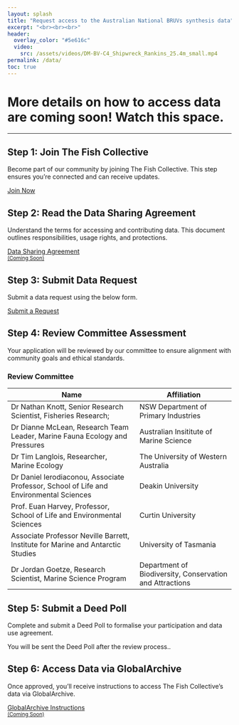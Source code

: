 ```yaml
---
layout: splash
title: "Request access to the Australian National BRUVs synthesis data"
excerpt: "<br><br><br>"
header:
  overlay_color: "#5e616c"
  video:
    src: /assets/videos/DM-BV-C4_Shipwreck_Rankins_25.4m_small.mp4
permalink: /data/
toc: true
---
```


# More details on how to access data are coming soon! Watch this space.
---

<div class="steps-container">
  <!-- Step 1 -->
  <div class="step">
    <h2>Step 1: Join The Fish Collective</h2>
    <p>Become part of our community by joining The Fish Collective. This step ensures you’re connected and can receive updates.</p>
    <a href="/join" class="action-button">Join Now</a>
  </div>

  <!-- Step 2 -->
  <div class="step">
    <h2>Step 2: Read the Data Sharing Agreement</h2>
    <p>Understand the terms for accessing and contributing data. This document outlines responsibilities, usage rights, and protections.</p>
    <a href="#" class="action-button disabled">Data Sharing Agreement<br><small>(Coming Soon)</small></a>
  </div>
  
  <!-- Step 3 -->
<div class="step">
    <h2>Step 3: Submit Data Request</h2>
    <p>Submit a data request using the below form.</p>
        <a href="https://docs.google.com/forms/d/e/1FAIpQLScsg-Mqx3cgLupidf1w_HLFmaYF50rTSbH9ODx3qznplYH-9Q/viewform?embedded=true" class="action-button">Submit a Request</a>
  </div>
  
  <!-- Step 4 -->
<div class="step full-width">
    <h2>Step 4: Review Committee Assessment</h2>
    <p>Your application will be reviewed by our committee to ensure alignment with community goals and ethical standards.</p>
        <p><h3>Review Committee</h3></p>
    <table class="committee-table">
      <thead>
        <tr>
          <th>Name</th>
          <th>Affiliation</th>
        </tr>
      </thead>
      <tbody>
        <tr>
          <td>Dr Nathan Knott, Senior Research Scientist, Fisheries Research;</td>
          <td>NSW Department of Primary Industries</td>
        </tr>
        <tr>
          <td>Dr Dianne McLean, Research Team Leader, Marine Fauna Ecology and Pressures</td>
          <td>Australian Insititute of Marine Science</td>
        </tr>
        <tr>
          <td>Dr Tim Langlois, Researcher, Marine Ecology</td>
          <td>The University of Western Australia</td>
        </tr>
        <tr>
          <td>Dr Daniel Ierodiaconou, Associate Professor, School of Life and Environmental Sciences</td>
          <td>Deakin University</td>
        </tr>
        <tr>
          <td>Prof. Euan Harvey, Professor, School of Life and Environmental Sciences</td>
          <td>Curtin University</td>
        </tr>
        <tr>
          <td>Associate Professor Neville Barrett, Institute for Marine and Antarctic Studies</td>
          <td>University of Tasmania</td>
        </tr>
        <tr>
          <td>Dr Jordan Goetze, Research Scientist, Marine Science Program</td>
          <td>Department of Biodiversity, Conservation and Attractions</td>
        </tr>
      </tbody>
    </table>
  </div>

  <!-- Step 5 -->
  <div class="step">
    <h2>Step 5: Submit a Deed Poll</h2>
    <p>Complete and submit a Deed Poll to formalise your participation and data use agreement.</p>
    <p>You will be sent the Deed Poll after the review process..</p>
  </div>

  <!-- Step 6 -->
  <div class="step">
    <h2>Step 6: Access Data via GlobalArchive</h2>
    <p>Once approved, you’ll receive instructions to access The Fish Collective’s data via GlobalArchive.</p>
    <a href="#" class="action-button disabled">GlobalArchive Instructions<br><small>(Coming Soon)</small></a>
  </div>

</div>
